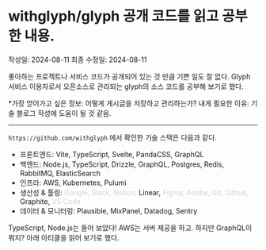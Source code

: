 # withglyph/glyph 공개 코드를 읽고 공부한 내용.

작성일: 2024-08-11
최종 수정일: 2024-08-11

좋아하는 프로젝트나 서비스 코드가 공개되어 있는 것 만큼 기쁜 일도 잘 없다. Glyph 서비스 이용자로서 오픈소스로 관리되는 glyph의 소스 코드를 공부해 보기로 했다.

*가장 얻어가고 싶은 정보: 어떻게 게시글을 저장하고 관리하는가?
내게 필요한 이유: 기술 블로그 작성에 도움이 될 것 같음.

---

`https://github.com/withglyph` 에서 확인한 기술 스택은 다음과 같다.

- 프론트엔드: Vite, TypeScript, Svelte, PandaCSS, GraphQL
- 백엔드: Node.js, TypeScript, Drizzle, GraphQL, Postgres, Redis, RabbitMQ, ElasticSearch
- 인프라: AWS, Kubernetes, Pulumi
- 생산성 & 툴링: <span style="color:lightgray">Google, Slack, Notion,</span> Linear, <span style="color:lightgray">Figma, Adobe, Git, Github,</span> Graphite, <span style="color:lightgray">VS Code</span>
- 데이터 & 모니터링: Plausible, MixPanel, Datadog, Sentry

TypeScript, Node.js는 들어 보았다! AWS는 서버 제공을 하고. 하지만 GraphQL이 뭐지? 아래 아티클을 읽어 보기로 했다.
